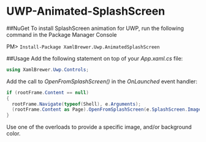 # UWP-Animated-SplashScreen

##NuGet
To install SplashScreen animation for UWP, run the following command in the Package Manager Console

PM> `Install-Package XamlBrewer.Uwp.AnimatedSplashScreen`

##Usage
Add the following statement on top of your _App.xaml.cs_ file:
```cs
using XamlBrewer.Uwp.Controls;
```

Add the call to _OpenFromSplashScreen()_ in the _OnLaunched_ event handler:

```cs
if (rootFrame.Content == null)
{
  rootFrame.Navigate(typeof(Shell), e.Arguments);
  (rootFrame.Content as Page).OpenFromSplashScreen(e.SplashScreen.ImageLocation);  
}                
```

Use one of the overloads to provide a specific image, and/or background color.
